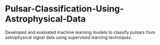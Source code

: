 # Pulsar-Classification-Using-Astrophysical-Data
Developed and evaluated machine learning models to classify pulsars from astrophysical signal data using supervised learning techniques.
